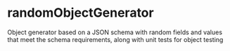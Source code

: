 # randomObjectGenerator
Object generator based on a JSON schema with random fields and values that meet the schema requirements, along with unit tests for object testing
